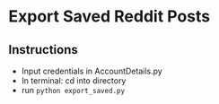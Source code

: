 # Export Saved Reddit Posts

## Instructions
* Input credentials in AccountDetails.py
* In terminal: cd into directory 
* run `python export_saved.py` 
